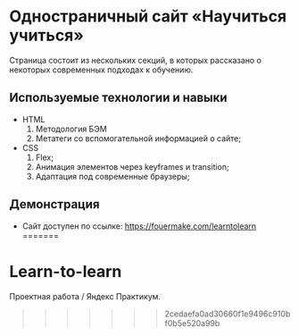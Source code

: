 # Одностраничный сайт «Научиться учиться»

Страница состоит из нескольких секций, в которых рассказано о некоторых современных подходах к обучению.

## Используемые технологии и навыки
* HTML
    1. Методология БЭМ
    2. Метатеги со вспомогательной информацией о сайте;
* CSS 
    1. Flex;
    2. Анимация элементов через keyframes и transition;
    3. Адаптация под современные браузеры;

## Демонстрация
* Сайт доступен по ссылке: https://fouermake.com/learntolearn
=======
# Learn-to-learn
Проектная работа / Яндекс Практикум.
>>>>>>> 2cedaefa0ad30660f1e9496c910bf0b5e520a99b
